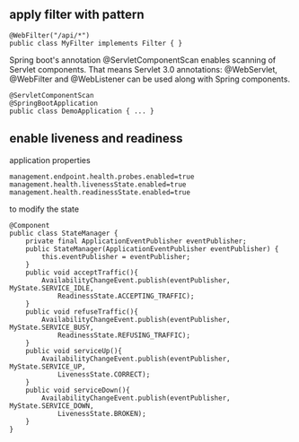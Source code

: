## apply filter with pattern
```
@WebFilter("/api/*")
public class MyFilter implements Filter { }
```
Spring boot's annotation @ServletComponentScan enables scanning of Servlet components. That means Servlet 3.0 annotations: @WebServlet, @WebFilter and @WebListener can be used along with Spring components. 
```
@ServletComponentScan
@SpringBootApplication
public class DemoApplication { ... }
```

## enable liveness and readiness
application properties
```
management.endpoint.health.probes.enabled=true
management.health.livenessState.enabled=true
management.health.readinessState.enabled=true
```
to modify the state
```
@Component
public class StateManager {
    private final ApplicationEventPublisher eventPublisher;
    public StateManager(ApplicationEventPublisher eventPublisher) {
        this.eventPublisher = eventPublisher;
    }
    public void acceptTraffic(){
        AvailabilityChangeEvent.publish(eventPublisher, MyState.SERVICE_IDLE, 
            ReadinessState.ACCEPTING_TRAFFIC);
    }
    public void refuseTraffic(){
        AvailabilityChangeEvent.publish(eventPublisher, MyState.SERVICE_BUSY, 
            ReadinessState.REFUSING_TRAFFIC);
    }
    public void serviceUp(){
        AvailabilityChangeEvent.publish(eventPublisher, MyState.SERVICE_UP, 
            LivenessState.CORRECT);
    }
    public void serviceDown(){
        AvailabilityChangeEvent.publish(eventPublisher, MyState.SERVICE_DOWN, 
            LivenessState.BROKEN);
    }
}

```
